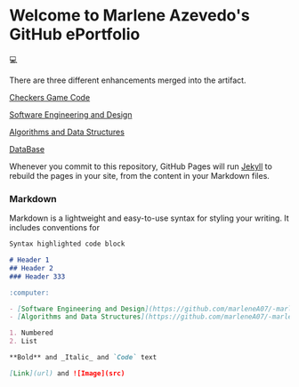 # **Welcome to Marlene Azevedo's GitHub ePortfolio**


:computer:
  

There are three different enhancements merged into the artifact. 

[Checkers Game Code](https://github.com/marleneA07/-marlene07.github.io/blob/master/Checkers_Game_Code)

[Software Engineering and Design](https://github.com/marleneA07/-marlene07.github.io/blob/master/Software_Engineering_and_Design)

[Algorithms and Data Structures](https://github.com/marleneA07/-marlene07.github.io/blob/master/Algorithm_and_Data_Structure)

[DataBase](https://github.com/marleneA07/-marlene07.github.io/blob/master/DataBase)

Whenever you commit to this repository, GitHub Pages will run [Jekyll](https://jekyllrb.com/) to rebuild the pages in your site, from the content in your Markdown files.

### Markdown

Markdown is a lightweight and easy-to-use syntax for styling your writing. It includes conventions for

```markdown
Syntax highlighted code block

# Header 1
## Header 2
### Header 333

:computer:

- [Software Engineering and Design](https://github.com/marleneA07/-marlene07.github.io/blob/master/Software_Engineering_and_Design).
- [Algorithms and Data Structures](https://github.com/marleneA07/-marlene07.github.io/blob/master/Algorithm_and_Data_Structure).

1. Numbered
2. List

**Bold** and _Italic_ and `Code` text

[Link](url) and ![Image](src)
```





